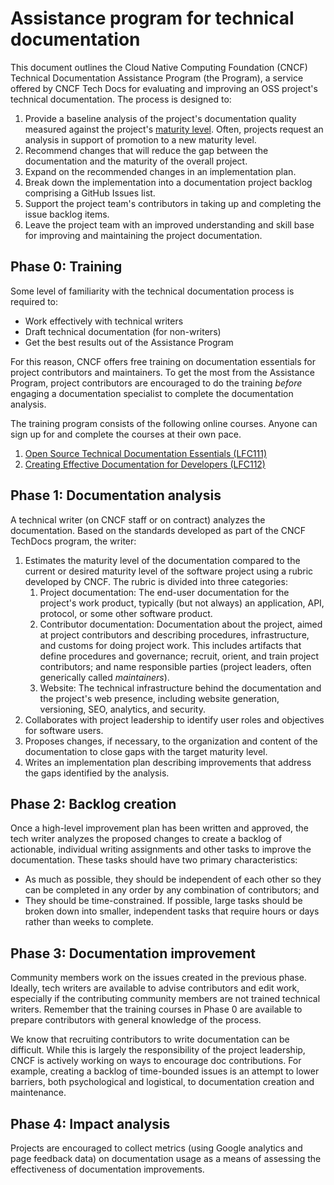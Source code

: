 # Assistance program for technical documentation

This document outlines the Cloud Native Computing Foundation (CNCF) Technical
Documentation Assistance Program (the Program), a service offered by CNCF Tech
Docs for evaluating and improving an OSS project's technical documentation. The
process is designed to:

1. Provide a baseline analysis of the project's documentation quality measured
   against the project's [maturity level](analysis/criteria.md). Often, projects
   request an analysis in support of promotion to a new maturity level.
1. Recommend changes that will reduce the gap between the documentation and the
   maturity of the overall project.
1. Expand on the recommended changes in an implementation plan.
1. Break down the implementation into a documentation project backlog comprising
   a GitHub Issues list.
1. Support the project team's contributors in taking up and completing the issue
   backlog items.
1. Leave the project team with an improved understanding and skill base for
   improving and maintaining the project documentation.

## Phase 0: Training

Some level of familiarity with the technical documentation process is required
to:

- Work effectively with technical writers
- Draft technical documentation (for non-writers)
- Get the best results out of the Assistance Program

For this reason, CNCF offers free training on documentation essentials for
project contributors and maintainers. To get the most from the Assistance
Program, project contributors are encouraged to do the training _before_
engaging a documentation specialist to complete the documentation analysis.

The training program consists of the following online courses. Anyone can sign
up for and complete the courses at their own pace.

1. [Open Source Technical Documentation Essentials (LFC111)](https://training.linuxfoundation.org/training/open-source-technical-documentation-essentials-lfc111/)
1. [Creating Effective Documentation for Developers (LFC112)](https://training.linuxfoundation.org/training/creating-effective-documentation-for-developers-lfc112/)

## Phase 1: Documentation analysis

A technical writer (on CNCF staff or on contract) analyzes the documentation.
Based on the standards developed as part of the CNCF TechDocs program, the
writer:

1. Estimates the maturity level of the documentation compared to the current or
   desired maturity level of the software project using a rubric developed by
   CNCF. The rubric is divided into three categories:
   1. Project documentation: The end-user documentation for the project's work
      product, typically (but not always) an application, API, protocol, or some
      other software product.
   1. Contributor documentation: Documentation about the project, aimed at
      project contributors and describing procedures, infrastructure, and
      customs for doing project work. This includes artifacts that define
      procedures and governance; recruit, orient, and train project
      contributors; and name responsible parties (project leaders, often
      generically called _maintainers_).
   1. Website: The technical infrastructure behind the documentation and the
      project's web presence, including website generation, versioning, SEO,
      analytics, and security.
1. Collaborates with project leadership to identify user roles and objectives
   for software users.
1. Proposes changes, if necessary, to the organization and content of the
   documentation to close gaps with the target maturity level.
1. Writes an implementation plan describing improvements that address the gaps
   identified by the analysis.

## Phase 2: Backlog creation

Once a high-level improvement plan has been written and approved, the tech
writer analyzes the proposed changes to create a backlog of actionable,
individual writing assignments and other tasks to improve the documentation.
These tasks should have two primary characteristics:

- As much as possible, they should be independent of each other so they can be
  completed in any order by any combination of contributors; and
- They should be time-constrained. If possible, large tasks should be broken
  down into smaller, independent tasks that require hours or days rather than
  weeks to complete.

## Phase 3: Documentation improvement

Community members work on the issues created in the previous phase. Ideally,
tech writers are available to advise contributors and edit work, especially if
the contributing community members are not trained technical writers. Remember
that the training courses in Phase 0 are available to prepare contributors with
general knowledge of the process.

We know that recruiting contributors to write documentation can be difficult.
While this is largely the responsibility of the project leadership, CNCF is
actively working on ways to encourage doc contributions. For example, creating a
backlog of time-bounded issues is an attempt to lower barriers, both
psychological and logistical, to documentation creation and maintenance.

## Phase 4: Impact analysis

Projects are encouraged to collect metrics (using Google analytics and page
feedback data) on documentation usage as a means of assessing the effectiveness
of documentation improvements.
